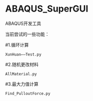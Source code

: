 # ABAQUS_SuperGUI
 ABAQUS开发工具


当前尝试的一些功能：

#1.循环计算

	XunHuan——Test.py
	
#2.随机更改材料

	AllMaterial.py
	
#3.最大力值计算

	Find_PulloutForce.py